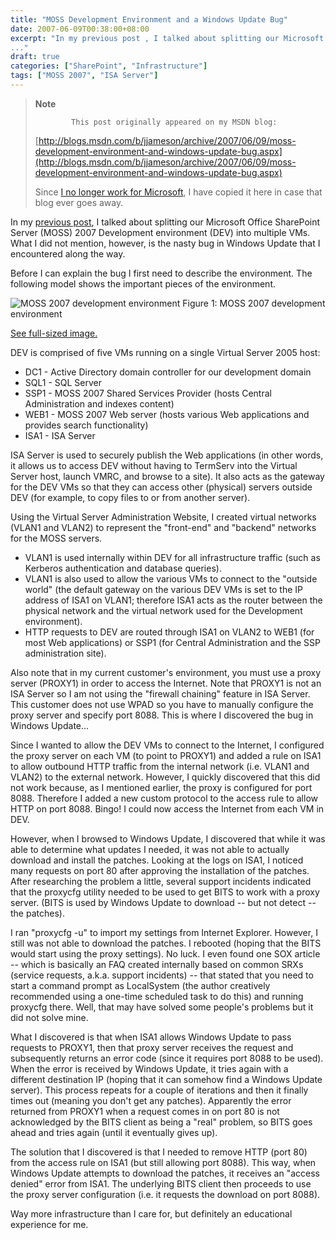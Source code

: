 ```yaml
---
title: "MOSS Development Environment and a Windows Update Bug"
date: 2007-06-09T00:38:00+08:00
excerpt: "In my previous post , I talked about splitting our Microsoft Office SharePoint Server (MOSS) 2007 Development environment (DEV) into multiple VMs. What I did not mention, however, is the nasty bug in Windows Update that I encountered along the way. 
..."
draft: true
categories: ["SharePoint", "Infrastructure"]
tags: ["MOSS 2007", "ISA Server"]
---
```


> **Note**
> 
>             This post originally appeared on my MSDN blog:
> 
> [http://blogs.msdn.com/b/jjameson/archive/2007/06/09/moss-development-environment-and-windows-update-bug.aspx](http://blogs.msdn.com/b/jjameson/archive/2007/06/09/moss-development-environment-and-windows-update-bug.aspx)
> 
> Since [I no longer work for Microsoft](/blog/jjameson/2011/09/02/last-day-with-microsoft), I have copied it here in case that blog ever goes away.

In my [previous post](/blog/jjameson/2007/06/09/virtual-server-issues), I talked about splitting our Microsoft Office SharePoint Server (MOSS) 2007 Development environment (DEV) into multiple VMs. What I did not mention, however, is the nasty bug in Windows Update that I encountered along the way.

Before I can explain the bug I first need to describe the environment. The following model shows the important pieces of the environment.

![MOSS 2007 development environment](https://www.technologytoolbox.com/blog/images/www_technologytoolbox_com/blog/jjameson/9/r_MOSS-2007-Development-Environment.jpg "MOSS 2007 development environment")
Figure 1: MOSS 2007 development environment

[See full-sized image.](/blog/images/www_technologytoolbox_com/blog/jjameson/9/o_MOSS-2007-Development-Environment.jpg)

DEV is comprised of five VMs running on a single Virtual Server 2005 host:

- DC1 - Active Directory domain controller for our development domain
- SQL1 - SQL Server
- SSP1 - MOSS 2007 Shared Services Provider (hosts Central Administration and indexes
  content)
- WEB1 - MOSS 2007 Web server (hosts various Web applications and provides search
  functionality)
- ISA1 - ISA Server

ISA Server is used to securely publish the Web applications (in other words, it allows us to access DEV without having to TermServ into the Virtual Server host, launch VMRC, and browse to a site). It also acts as the gateway for the DEV VMs so that they can access other (physical) servers outside DEV (for example, to copy files to or from another server).

Using the Virtual Server Administration Website, I created virtual networks (VLAN1 and VLAN2) to represent the "front-end" and "backend" networks for the MOSS servers.

- VLAN1 is used internally within DEV for all infrastructure traffic (such as Kerberos
  authentication and database queries).
- VLAN1 is also used to allow the various VMs to connect to the "outside world" (the
  default gateway on the various DEV VMs is set to the IP address of ISA1 on VLAN1;
  therefore ISA1 acts as the router between the physical network and the virtual network
  used for the Development environment).
- HTTP requests to DEV are routed through ISA1 on VLAN2 to WEB1 (for most Web applications)
  or SSP1 (for Central Administration and the SSP administration site).

Also note that in my current customer's environment, you must use a proxy server (PROXY1) in order to access the Internet. Note that PROXY1 is not an ISA Server so I am not using the "firewall chaining" feature in ISA Server. This customer does not use WPAD so you have to manually configure the proxy server and specify port 8088. This is where I discovered the bug in Windows Update...

Since I wanted to allow the DEV VMs to connect to the Internet, I configured the proxy server on each VM (to point to PROXY1) and added a rule on ISA1 to allow outbound HTTP traffic from the internal network (i.e. VLAN1 and VLAN2) to the external network. However, I quickly discovered that this did not work because, as I mentioned earlier, the proxy is configured for port 8088. Therefore I added a new custom protocol to the access rule to allow HTTP on port 8088. Bingo! I could now access the Internet from each VM in DEV.

However, when I browsed to Windows Update, I discovered that while it was able to determine what updates I needed, it was not able to actually download and install the patches. Looking at the logs on ISA1, I noticed many requests on port 80 after approving the installation of the patches. After researching the problem a little, several support incidents indicated that the proxycfg utility needed to be used to get BITS to work with a proxy server. (BITS is used by Windows Update to download -- but not detect -- the patches).

I ran "proxycfg -u" to import my settings from Internet Explorer. However, I still was not able to download the patches. I rebooted (hoping that the BITS would start using the proxy settings). No luck. I even found one SOX article -- which is basically an FAQ created internally based on common SRXs (service requests, a.k.a. support incidents) -- that stated that you need to start a command prompt as LocalSystem (the author creatively recommended using a one-time scheduled task to do this) and running proxycfg there. Well, that may have solved some people's problems but it did not solve mine.

What I discovered is that when ISA1 allows Windows Update to pass requests to PROXY1, then that proxy server receives the request and subsequently returns an error code (since it requires port 8088 to be used). When the error is received by Windows Update, it tries again with a different destination IP (hoping that it can somehow find a Windows Update server). This process repeats for a couple of iterations and then it finally times out (meaning you don't get any patches). Apparently the error returned from PROXY1 when a request comes in on port 80 is not acknowledged by the BITS client as being a "real" problem, so BITS goes ahead and tries again (until it eventually gives up).

The solution that I discovered is that I needed to remove HTTP (port 80) from the access rule on ISA1 (but still allowing port 8088). This way, when Windows Update attempts to download the patches, it receives an "access denied" error from ISA1. The underlying BITS client then proceeds to use the proxy server configuration (i.e. it requests the download on port 8088).

Way more infrastructure than I care for, but definitely an educational experience for me.

